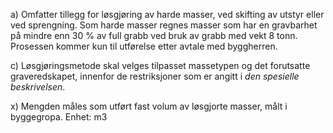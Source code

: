 a) Omfatter tillegg for løsgjøring av harde masser, ved skifting av utstyr eller ved sprengning. Som harde masser regnes masser som har en gravbarhet på mindre enn 30 % av full grabb ved bruk av grabb med vekt 8 tonn. Prosessen kommer kun til utførelse etter avtale med byggherren.

c) Løsgjøringsmetode skal velges tilpasset massetypen og det forutsatte graveredskapet, innenfor de restriksjoner som er angitt i *den spesielle beskrivelsen*.

x) Mengden måles som utført fast volum av løsgjorte masser, målt i byggegropa. Enhet: m3

